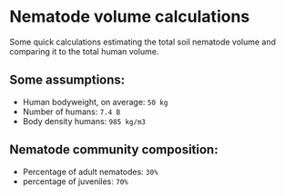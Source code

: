 # Nematode volume calculations
Some quick calculations estimating the total soil nematode volume and comparing it to the total human volume.

## Some assumptions:
- Human bodyweight, on average: `50 kg`
- Number of humans: `7.4 B`
- Body density humans: `985 kg/m3`

## Nematode community composition:
- Percentage of adult nematodes: `30%`
- percentage of juveniles: `70%`

